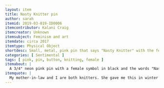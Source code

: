 ```yaml
---
layout: item
title: Nasty Knitter pin
author: sarah
itemid: 2019-03-019-ID0006
itemcontributor: Kalani Craig
itemcreator: Unknown
itemsubject: Feminism and art
itemdate: circa 2017
itemtype: Physical Object
shortdesc: Small, metal, pink pin that says "Nasty Knitter" with the female gender sign.
categories: [ Sentimental ]
tags: [ pink, pin, button, knitting, female ]
itemabout: |
  A 3/4" neon pink pin with a female symbol in black and the words "Nasty Knitter" in white
itemquote: |
  My mother-in-law and I are both knitters. She gave me this in winter of 2017 after she and a group of her knitting friends wore them in the January 2016 Women's March.
---  
```

